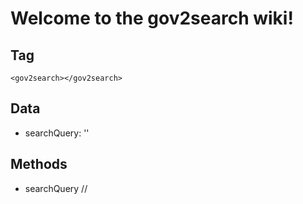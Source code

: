 # Welcome to the gov2search wiki!
## Tag
```
<gov2search></gov2search>
```
## Data
 - searchQuery: ''
 ## Methods
 - searchQuery //
